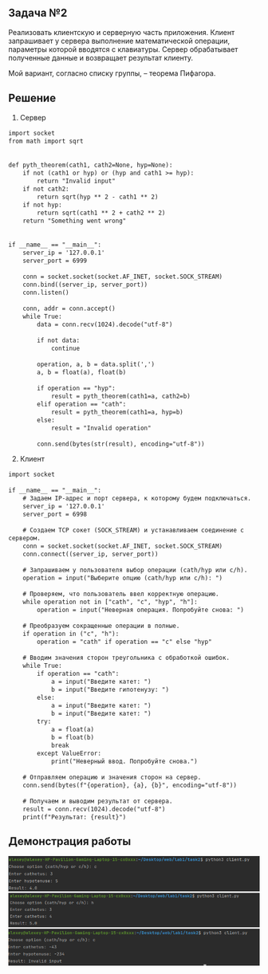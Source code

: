## Задача №2

Реализовать клиентскую и серверную часть приложения. Клиент запрашивает у сервера выполнение математической операции, параметры которой вводятся с клавиатуры. 
Сервер обрабатывает полученные данные и возвращает результат клиенту. 

Мой вариант, согласно списку группы, – теорема Пифагора.

## Решение

1. Сервер

```
import socket
from math import sqrt


def pyth_theorem(cath1, cath2=None, hyp=None):
    if not (cath1 or hyp) or (hyp and cath1 >= hyp):
        return "Invalid input"
    if not cath2:
        return sqrt(hyp ** 2 - cath1 ** 2)
    if not hyp:
        return sqrt(cath1 ** 2 + cath2 ** 2)
    return "Something went wrong"


if __name__ == "__main__":
    server_ip = '127.0.0.1'
    server_port = 6999

    conn = socket.socket(socket.AF_INET, socket.SOCK_STREAM)
    conn.bind((server_ip, server_port))
    conn.listen()

    conn, addr = conn.accept()
    while True:
        data = conn.recv(1024).decode("utf-8")

        if not data:
            continue

        operation, a, b = data.split(',')
        a, b = float(a), float(b)

        if operation == "hyp":
            result = pyth_theorem(cath1=a, cath2=b)
        elif operation == "cath":
            result = pyth_theorem(cath1=a, hyp=b)
        else:
            result = "Invalid operation"

        conn.send(bytes(str(result), encoding="utf-8"))
```

2. Клиент

```
import socket

if __name__ == "__main__":
    # Задаем IP-адрес и порт сервера, к которому будем подключаться.
    server_ip = '127.0.0.1'
    server_port = 6998

    # Создаем TCP сокет (SOCK_STREAM) и устанавливаем соединение с сервером.
    conn = socket.socket(socket.AF_INET, socket.SOCK_STREAM)
    conn.connect((server_ip, server_port))

    # Запрашиваем у пользователя выбор операции (cath/hyp или c/h).
    operation = input("Выберите опцию (cath/hyp или c/h): ")

    # Проверяем, что пользователь ввел корректную операцию.
    while operation not in ["cath", "c", "hyp", "h"]:
        operation = input("Неверная операция. Попробуйте снова: ")

    # Преобразуем сокращенные операции в полные.
    if operation in ("c", "h"):
        operation = "cath" if operation == "c" else "hyp"

    # Вводим значения сторон треугольника с обработкой ошибок.
    while True:
        if operation == "cath":
            a = input("Введите катет: ")
            b = input("Введите гипотенузу: ")
        else:
            a = input("Введите катет: ")
            b = input("Введите катет: ")
        try:
            a = float(a)
            b = float(b)
            break
        except ValueError:
            print("Неверный ввод. Попробуйте снова.")

    # Отправляем операцию и значения сторон на сервер.
    conn.send(bytes(f"{operation}, {a}, {b}", encoding="utf-8"))

    # Получаем и выводим результат от сервера.
    result = conn.recv(1024).decode("utf-8")
    print(f"Результат: {result}")
```

## Демонстрация работы

![Клиентская часть #1](img/task2_client1.png)
![Клиентская часть #2](img/task2_client2.png)
![Клиентская часть #3](img/task2_client3.png)
